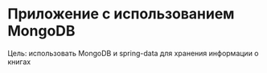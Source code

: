 # Приложение с использованием MongoDB

Цель: использовать MongoDB и spring-data для хранения информации о книгах